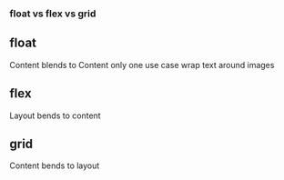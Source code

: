 ### float vs flex vs grid


## float 
  Content blends to Content
  only one use case
  wrap text around images


## flex
  Layout bends to content

## grid
  Content bends to layout